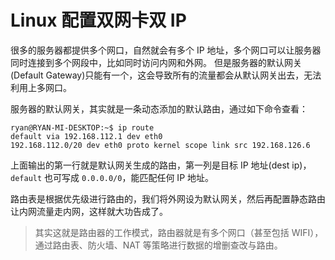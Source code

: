 # Linux 配置双网卡双 IP

很多的服务器都提供多个网口，自然就会有多个 IP 地址，多个网口可以让服务器同时连接到多个网段中，比如同时访问内网和外网。
但是服务器的默认网关(Default Gateway)只能有一个，这会导致所有的流量都会从默认网关出去，无法利用上多网口。

服务器的默认网关，其实就是一条动态添加的默认路由，通过如下命令查看：

```shell
ryan@RYAN-MI-DESKTOP:~$ ip route
default via 192.168.112.1 dev eth0
192.168.112.0/20 dev eth0 proto kernel scope link src 192.168.126.6
```

上面输出的第一行就是默认网关生成的路由，第一列是目标 IP 地址(dest ip)，`default` 也可写成 `0.0.0.0/0`，能匹配任何 IP 地址。

路由表是根据优先级进行路由的，我们将外网设为默认网关，然后再配置静态路由让内网流量走内网，这样就大功告成了。

>其实这就是路由器的工作模式，路由器就是有多个网口（甚至包括 WIFI），通过路由表、防火墙、NAT 等策略进行数据的增删查改与路由。


